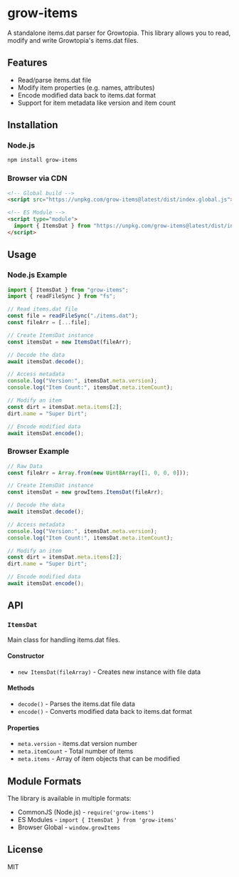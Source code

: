 # grow-items

A standalone items.dat parser for Growtopia. This library allows you to read, modify and write Growtopia's items.dat files.

## Features

- Read/parse items.dat file
- Modify item properties (e.g. names, attributes)
- Encode modified data back to items.dat format
- Support for item metadata like version and item count

## Installation

### Node.js

```bash
npm install grow-items
```

### Browser via CDN

```html
<!-- Global build -->
<script src="https://unpkg.com/grow-items@latest/dist/index.global.js"></script>

<!-- ES Module -->
<script type="module">
  import { ItemsDat } from "https://unpkg.com/grow-items@latest/dist/index.mjs";
</script>
```

## Usage

### Node.js Example

```javascript
import { ItemsDat } from "grow-items";
import { readFileSync } from "fs";

// Read items.dat file
const file = readFileSync("./items.dat");
const fileArr = [...file];

// Create ItemsDat instance
const itemsDat = new ItemsDat(fileArr);

// Decode the data
await itemsDat.decode();

// Access metadata
console.log("Version:", itemsDat.meta.version);
console.log("Item Count:", itemsDat.meta.itemCount);

// Modify an item
const dirt = itemsDat.meta.items[2];
dirt.name = "Super Dirt";

// Encode modified data
await itemsDat.encode();
```

### Browser Example

```javascript
// Raw Data
const fileArr = Array.from(new Uint8Array([1, 0, 0, 0]));

// Create ItemsDat instance
const itemsDat = new growItems.ItemsDat(fileArr);

// Decode the data
await itemsDat.decode();

// Access metadata
console.log("Version:", itemsDat.meta.version);
console.log("Item Count:", itemsDat.meta.itemCount);

// Modify an item
const dirt = itemsDat.meta.items[2];
dirt.name = "Super Dirt";

// Encode modified data
await itemsDat.encode();
```

## API

### `ItemsDat`

Main class for handling items.dat files.

#### Constructor

- `new ItemsDat(fileArray)` - Creates new instance with file data

#### Methods

- `decode()` - Parses the items.dat file data
- `encode()` - Converts modified data back to items.dat format

#### Properties

- `meta.version` - items.dat version number
- `meta.itemCount` - Total number of items
- `meta.items` - Array of item objects that can be modified

## Module Formats

The library is available in multiple formats:

- CommonJS (Node.js) - `require('grow-items')`
- ES Modules - `import { ItemsDat } from 'grow-items'`
- Browser Global - `window.growItems`

## License

MIT
